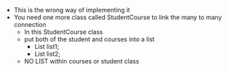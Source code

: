 - This is the wrong way of implementing it
- You need one more class called StudentCourse to link the many to many connection
  - In this StudentCourse class
  - put both of the student and courses into a list
    - List<student>  list1;
    - List<courses>  list2;
  - NO LIST within courses or student class